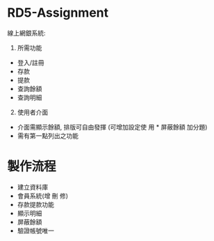 # RD5-Assignment
線上網銀系統:
1. 所需功能
- 登入/註冊 
- 存款 
- 提款 
- 查詢餘額 
- 查詢明細  
2. 使用者介面 
- 介面需顯示餘額, 排版可自由發揮 (可增加設定使
用 * 屏蔽餘額 加分題)
- 需有第一點列出之功能

# 製作流程
- 建立資料庫
- 會員系統(增 刪 修)
- 存款提款功能
- 顯示明細
- 屏蔽餘額
- 驗證帳號唯一



